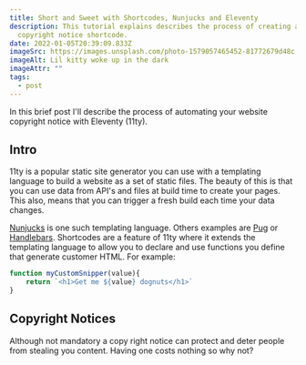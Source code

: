 ```yaml
---
title: Short and Sweet with Shortcodes, Nunjucks and Eleventy
description: This tutorial explains describes the process of creating a
  copyright notice shortcode.
date: 2022-01-05T20:39:09.833Z
imageSrc: https://images.unsplash.com/photo-1579057465452-81772679d48c
imageAlt: Lil kitty woke up in the dark
imageAttr: ""
tags:
  - post
---
```

In this brief post I'll describe the process of automating your website copyright notice with Eleventy (11ty).

## Intro

11ty is a popular static site generator you can use with a templating language to build a website as a set of static files. The beauty of this is that you can use data from API's and files at build time to create your pages. This also,  means that you can trigger a fresh build each time your data changes.

[Nunjucks](https://mozilla.github.io/nunjucks/) is one such templating language. Others examples are [Pug](https://pugjs.org/api/getting-started.html) or [Handlebars](https://handlebarsjs.com/). Shortcodes are a feature of 11ty where it extends the templating language to allow you to declare and use functions you define that generate customer HTML. For example:

```javascript
function myCustomSnipper(value){
    return `<h1>Get me ${value} dognuts</h1>`
}
```

## Copyright Notices

Although not mandatory a copy right notice can protect and deter people from stealing you content. Having one costs nothing so why not?